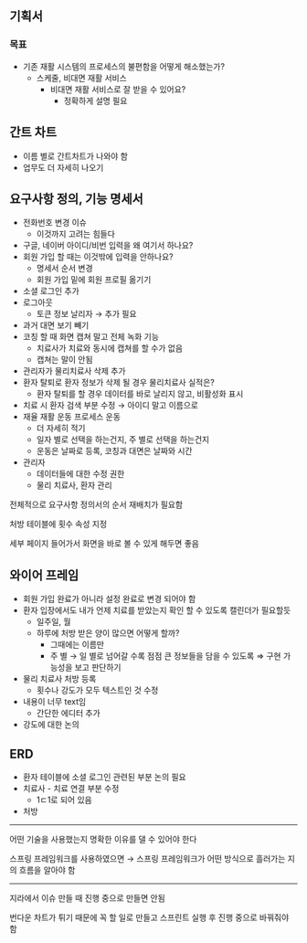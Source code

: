 ## 기획서

### 목표

- 기존 재활 시스템의 프로세스의 불편함을 어떻게 해소했는가?
  - 스케줄, 비대면 재활 서비스
    - 비대면 재활 서비스로 잘 받을 수 있어요?
      - 정확하게 설명 필요

## 간트 차트

- 이름 별로 간트차트가 나와야 함
- 업무도 더 자세히 나오기

## 요구사항 정의, 기능 명세서

- 전화번호 변경 이슈
  - 이것까지 고려는 힘들다
- 구글, 네이버 아이디/비번 입력을 왜 여기서 하나요?
- 회원 가입 할 때는 이것밖에 입력을 안하나요?
  - 명세서 순서 변경
  - 회원 가입 밑에 회원 프로필 옮기기
- 소셜 로그인 추가
- 로그아웃
  - 토큰 정보 날리자 → 추가 필요
- 과거 대면 보기 빼기
- 코칭 할 때 화면 캡쳐 말고 전체 녹화 기능
  - 치료사가 치료와 동시에 캡쳐를 할 수가 없음
  - 캡쳐는 말이 안됨
- 관리자가 물리치료사 삭제 추가
- 환자 탈퇴로 환자 정보가 삭제 될 경우 물리치료사 실적은?
  - 환자 탈퇴를 할 경우 데이터를 바로 날리지 않고, 비활성화 표시
- 치료 시 환자 검색 부분 수정 → 아이디 말고 이름으로
- 재율 재활 운동 프로세스 운동
  - 더 자세히 적기
  - 일자 별로 선택을 하는건지, 주 별로 선택을 하는건지
  - 운동은 날짜로 등록, 코칭과 대면은 날짜와 시간
- 관리자
  - 데이터들에 대한 수정 권한
  - 물리 치료사, 환자 관리

전체적으로 요구사항 정의서의 순서 재배치가 필요함

처방 테이블에 횟수 속성 지정

세부 페이지 들어가서 화면을 바로 볼 수 있게 해두면 좋음

## 와이어 프레임

- 회원 가입 완료가 아니라 설정 완료로 변경 되어야 함
- 환자 입장에서도 내가 언제 치료를 받았는지 확인 할 수 있도록 캘린더가 필요할듯
  - 일주일, 월
  - 하루에 처방 받은 양이 많으면 어떻게 할까?
    - 그때에는 이름만
    - 주 별 → 일 별로 넘어갈 수록 점점 큰 정보들을 담을 수 있도록
      ⇒ 구현 가능성을 보고 판단하기
- 물리 치료사 처방 등록
  - 횟수나 강도가 모두 텍스트인 것 수정
- 내용이 너무 text임
  - 간단한 에디터 추가
- 강도에 대한 논의

## ERD

- 환자 테이블에 소셜 로그인 관련된 부분 논의 필요
- 치료사 - 치료 연결 부분 수정
  - 1ㄷ1로 되어 있음
- 처방

---

어떤 기술을 사용했는지 명확한 이유를 댈 수 있어야 한다

스프링 프레임워크를 사용하였으면 → 스프링 프레임워크가 어떤 방식으로 흘러가는 지의 흐름을 알아야 함

---

지라에서 이슈 만들 때 진행 중으로 만들면 안됨

번다운 차트가 튀기 때문에 꼭 할 일로 만들고 스프린트 실행 후 진행 중으로 바꿔줘야 함
